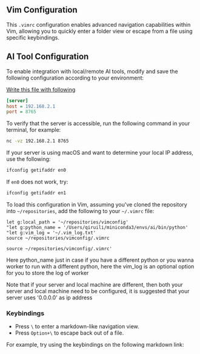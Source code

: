 [](../../readme.md)
## Vim Configuration

This `.vimrc` configuration enables advanced navigation capabilities within Vim, allowing you to quickly enter a folder view or escape from a file using specific keybindings.

[](.vimrc)
[](.vimrc_windows)
[](LICENSE)

## AI Tool Configuration

To enable integration with local/remote AI tools, modify and save the following configuration according to your environment:

[Write this file with following](config.ini)
```ini
[server]
host = 192.168.2.1
port = 8765
```

To verify that the server is accessible, run the following command in your terminal, for example:

```bash
nc -vz 192.168.2.1 8765
```

If your server is using macOS and want to determine your local IP address, use the following:

```bash
ifconfig getifaddr en0
```

If `en0` does not work, try:

```bash
ifconfig getifaddr en1
```

To load this configuration in Vim, assuming you've cloned the repository into `~/repositories`, add the following to your `~/.vimrc` file:

```vim
let g:local_path = '~/repositories/vimconfig'
"let g:python_name = '/Users/qiruili/miniconda3/envs/ai/bin/python'
"let g:vim_log = '~/.vim_log.txt'
source ~/repositories/vimconfig/.vimrc

source ~/repositories/vimconfig/.vimrc'
```
Here python_name just in case if you have a different python or you wanna worker to run with a different python, here the vim_log is an optional option for you to store the log of worker

Note that if your server and local machine are different, then both your server and local machine need to be configured, it is suggested that your server uses '0.0.0.0' as ip address

### Keybindings

- Press `\` to enter a markdown-like navigation view.
- Press `Option+\` to escape back out of a file.


For example, try using the keybindings on the following markdown link:
[](tools/ex1.md)
